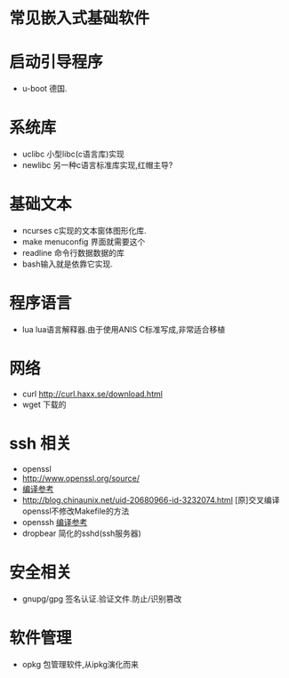 # 常见嵌入式基础软件

# 启动引导程序
* u-boot 德国.

# 系统库
* uclibc 小型libc(c语言库)实现
* newlibc 另一种c语言标准库实现,红帽主导?

# 基础文本
* ncurses c实现的文本窗体图形化库.
 * make menuconfig 界面就需要这个
* readline 命令行数据数据的库
 * bash输入就是依靠它实现.

# 程序语言

* lua lua语言解释器.由于使用ANIS C标准写成,非常适合移植

# 网络

* curl http://curl.haxx.se/download.html
* wget 下载的

# ssh 相关
* openssl 
 * http://www.openssl.org/source/ 
 * [编译参考](http://blog.sina.com.cn/s/blog_4ccac7230101ncyr.html)
 * http://blog.chinaunix.net/uid-20680966-id-3232074.html [原]交叉编译openssl不修改Makefile的方法 
* openssh [编译参考](http://cubietech.com/forum.php?mod=viewthread&tid=54)
* dropbear 简化的sshd(ssh服务器)

# 安全相关
* gnupg/gpg 签名认证.验证文件.防止/识别篡改

# 软件管理
* opkg 包管理软件,从ipkg演化而来

